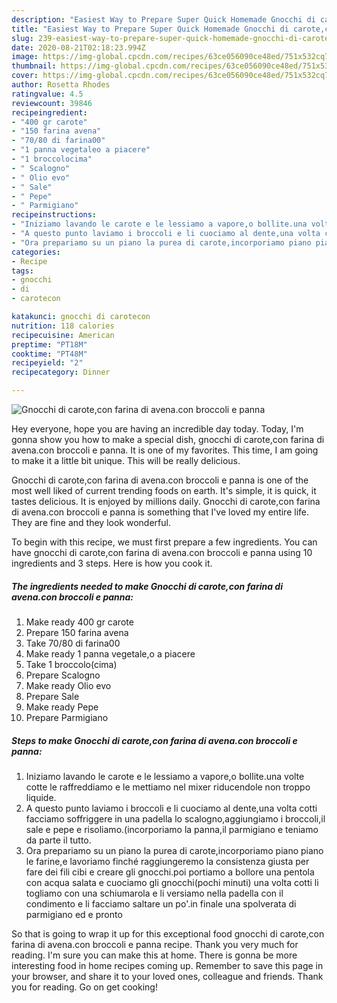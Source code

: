 ```yaml
---
description: "Easiest Way to Prepare Super Quick Homemade Gnocchi di carote,con farina di avena.con broccoli e panna"
title: "Easiest Way to Prepare Super Quick Homemade Gnocchi di carote,con farina di avena.con broccoli e panna"
slug: 239-easiest-way-to-prepare-super-quick-homemade-gnocchi-di-carote-con-farina-di-avenacon-broccoli-e-panna
date: 2020-08-21T02:18:23.994Z
image: https://img-global.cpcdn.com/recipes/63ce056090ce48ed/751x532cq70/gnocchi-di-carotecon-farina-di-avenacon-broccoli-e-panna-recipe-main-photo.jpg
thumbnail: https://img-global.cpcdn.com/recipes/63ce056090ce48ed/751x532cq70/gnocchi-di-carotecon-farina-di-avenacon-broccoli-e-panna-recipe-main-photo.jpg
cover: https://img-global.cpcdn.com/recipes/63ce056090ce48ed/751x532cq70/gnocchi-di-carotecon-farina-di-avenacon-broccoli-e-panna-recipe-main-photo.jpg
author: Rosetta Rhodes
ratingvalue: 4.5
reviewcount: 39846
recipeingredient:
- "400 gr carote"
- "150 farina avena"
- "70/80 di farina00"
- "1 panna vegetaleo a piacere"
- "1 broccolocima"
- " Scalogno"
- " Olio evo"
- " Sale"
- " Pepe"
- " Parmigiano"
recipeinstructions:
- "Iniziamo lavando le carote e le lessiamo a vapore,o bollite.una volte cotte le raffreddiamo e le mettiamo nel mixer riducendole non troppo liquide."
- "A questo punto laviamo i broccoli e li cuociamo al dente,una volta cotti facciamo soffriggere in una padella lo scalogno,aggiungiamo i broccoli,il sale e pepe e risoliamo.(incorporiamo la panna,il parmigiano e teniamo da parte il tutto."
- "Ora prepariamo su un piano la purea di carote,incorporiamo piano piano le farine,e lavoriamo finché raggiungeremo la consistenza giusta per fare dei fili cibi e creare gli gnocchi.poi portiamo a bollore una pentola con acqua salata e cuociamo gli gnocchi(pochi minuti) una volta cotti li togliamo con una schiumarola e li versiamo nella padella con il condimento e li facciamo saltare un po&#39;.in finale una spolverata di parmigiano ed e pronto"
categories:
- Recipe
tags:
- gnocchi
- di
- carotecon

katakunci: gnocchi di carotecon 
nutrition: 118 calories
recipecuisine: American
preptime: "PT18M"
cooktime: "PT48M"
recipeyield: "2"
recipecategory: Dinner

---
```



![Gnocchi di carote,con farina di avena.con broccoli e panna](https://img-global.cpcdn.com/recipes/63ce056090ce48ed/751x532cq70/gnocchi-di-carotecon-farina-di-avenacon-broccoli-e-panna-recipe-main-photo.jpg)

Hey everyone, hope you are having an incredible day today. Today, I'm gonna show you how to make a special dish, gnocchi di carote,con farina di avena.con broccoli e panna. It is one of my favorites. This time, I am going to make it a little bit unique. This will be really delicious.



Gnocchi di carote,con farina di avena.con broccoli e panna is one of the most well liked of current trending foods on earth. It's simple, it is quick, it tastes delicious. It is enjoyed by millions daily. Gnocchi di carote,con farina di avena.con broccoli e panna is something that I've loved my entire life. They are fine and they look wonderful.


To begin with this recipe, we must first prepare a few ingredients. You can have gnocchi di carote,con farina di avena.con broccoli e panna using 10 ingredients and 3 steps. Here is how you cook it.

<!--inarticleads1-->

##### The ingredients needed to make Gnocchi di carote,con farina di avena.con broccoli e panna:

1. Make ready 400 gr carote
1. Prepare 150 farina avena
1. Take 70/80 di farina00
1. Make ready 1 panna vegetale,o a piacere
1. Take 1 broccolo(cima)
1. Prepare  Scalogno
1. Make ready  Olio evo
1. Prepare  Sale
1. Make ready  Pepe
1. Prepare  Parmigiano




<!--inarticleads2-->

##### Steps to make Gnocchi di carote,con farina di avena.con broccoli e panna:

1. Iniziamo lavando le carote e le lessiamo a vapore,o bollite.una volte cotte le raffreddiamo e le mettiamo nel mixer riducendole non troppo liquide.
1. A questo punto laviamo i broccoli e li cuociamo al dente,una volta cotti facciamo soffriggere in una padella lo scalogno,aggiungiamo i broccoli,il sale e pepe e risoliamo.(incorporiamo la panna,il parmigiano e teniamo da parte il tutto.
1. Ora prepariamo su un piano la purea di carote,incorporiamo piano piano le farine,e lavoriamo finché raggiungeremo la consistenza giusta per fare dei fili cibi e creare gli gnocchi.poi portiamo a bollore una pentola con acqua salata e cuociamo gli gnocchi(pochi minuti) una volta cotti li togliamo con una schiumarola e li versiamo nella padella con il condimento e li facciamo saltare un po&#39;.in finale una spolverata di parmigiano ed e pronto




So that is going to wrap it up for this exceptional food gnocchi di carote,con farina di avena.con broccoli e panna recipe. Thank you very much for reading. I'm sure you can make this at home. There is gonna be more interesting food in home recipes coming up. Remember to save this page in your browser, and share it to your loved ones, colleague and friends. Thank you for reading. Go on get cooking!

